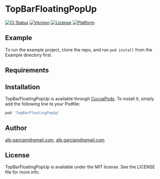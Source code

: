 # TopBarFloatingPopUp

[![CI Status](https://img.shields.io/travis/alb.garciam@gmail.com/TopBarFloatingPopUp.svg?style=flat)](https://travis-ci.org/alb.garciam@gmail.com/TopBarFloatingPopUp)
[![Version](https://img.shields.io/cocoapods/v/TopBarFloatingPopUp.svg?style=flat)](https://cocoapods.org/pods/TopBarFloatingPopUp)
[![License](https://img.shields.io/cocoapods/l/TopBarFloatingPopUp.svg?style=flat)](https://cocoapods.org/pods/TopBarFloatingPopUp)
[![Platform](https://img.shields.io/cocoapods/p/TopBarFloatingPopUp.svg?style=flat)](https://cocoapods.org/pods/TopBarFloatingPopUp)

## Example

To run the example project, clone the repo, and run `pod install` from the Example directory first.

## Requirements

## Installation

TopBarFloatingPopUp is available through [CocoaPods](https://cocoapods.org). To install
it, simply add the following line to your Podfile:

```ruby
pod 'TopBarFloatingPopUp'
```

## Author

alb.garciam@gmail.com, alb.garciam@gmail.com

## License

TopBarFloatingPopUp is available under the MIT license. See the LICENSE file for more info.
